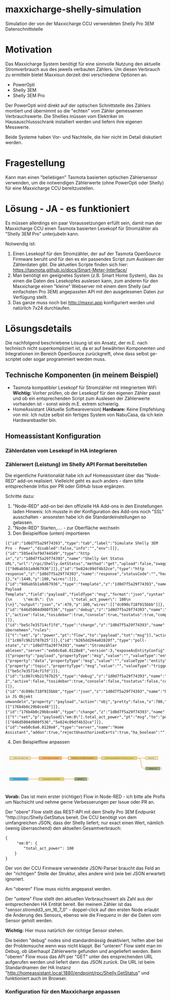# maxxicharge-shelly-simulation
Simulation der von der Maxxicharge CCU verwendeten Shelly Pro 3EM Datenschnittstelle 

# Motivation
Das Maxxicharge System benötigt für eine sinnvolle Nutzung den aktuelle Stromverbrauch 
aus des jeweils verbauten Zählers. Um diesen Verbrauch zu ermitteln bietet Maxxisun
derzeit drei verschiedene Optionen an.

- PowerOpti
- Shelly 3EM
- Shelly 3EM Pro

Der PowerOpti wird direkt auf der optischen Schnittstelle des Zählers montiert und
übernimmt so die "echten" vom Zähler gemessenen Verbrauchswerte. Die Shellies müssen vom Elektriker im Hausauschlussschrank
installiert werden und liefern ihre eigenen Messwerte.

Beide Systeme haben Vor- und Nachteile, die hier nicht im Detail diskutiert werden.

# Fragestellung
Kann man einen "beliebigen" Tasmota basierten optischen Zählersensor verwenden, um die 
notwendigen Zählerwerte (ohne PowerOpti oder Shelly) für eine Maxxicharge CCU bereitzustellen.

# Lösung - JA - es funktioniert
Es müssen allerdings ein paar Voraussetzungen erfüllt sein, damit man der Maxxicharge CCU
einen Tasmota basierten Lesekopf für Stromzähler als "Shelly 3EM Pro" unterjubeln kann.

Notwendig ist:
1. Einen Lesekopf für den Stromzähler, der auf der Tasmota OpenSource Firmware beruht und
   für den es ein passendes Script zum Auslesen der Zählerdaten gibt.
   Die aktuellen Scripte finden sich hier: https://tasmota.github.io/docs/Smart-Meter-Interface/
2. Man benötigt ein geeignetes System (z.B. Smart Home System), das zu einen die Daten
   des Lesekopfes auslesen kann, zum anderen für den Maxxicharge einen "kleine" Webserver
   mit einem dem Shelly (auf einfachsten Pro 3EM) angepassten API mit den ausgelesenen Daten
   zur Verfügung stellt.
3. Das ganze muss noch bei http://maxxi.app konfiguriert werden und natürlich 7x24 durchlaufen.

# Lösungsdetails
Die nachfolgend beschriebene Lösung ist ein Ansatz, der m.E. nach technisch nicht superkompliziert
ist, da er auf bewährten Komponenten und Integrationen im Bereich OpenSource zurückgreift, ohne
dass selbst ge-scriptet oder sogar programmiert werden muss.

## Technische Komponenten (in meinem Beispiel)
- Tasmota kompatibler Lesekopf für Stromzähler mit integriertem WiFi
  **Wichtig:** Vorher prüfen, ob der Lesekopf für den eigenen Zähler passt und ob ein entsprechenden Script
  zum Auslesen der Zählerwerte vorhanden ist - sonst wirds m.E. extrem schwierig.
- HomeAssistant (Aktuelle Softwareversion)
  **Hardware:** Keine Empfehlung von mir. Ich nutze selbst ein fertiges System von NabuCasa, da ich kein
  Hardwarebastler bin.

## Homeassistant Konfiguration

### Zählerdaten vom Lesekopf in HA integrieren


### Zählerwert (Leistung) im Shelly API Format bereitstellen

Die eigentliche Funktionaliät habe ich auf Homeassistant über das "Node-RED" add-on realisiert. Vielleicht
geht es auch anders - dann bitte entsprechende Infos per PR oder GitHub Issue ergänzen.

Schritte dazu:
1. "Node-RED" add-on bei den offizielle HA Add-ons in den Einstellungen laden
   Hinweis: Ich musste in der Konfiguration des Add-ons noch "SSL" ausschalten - ansonsten habe ich
   die Standardeinstellungen so gelassen.
2. "Node-RED" Starten,.... - zur Oberfläche wechseln
3. Den Beispielflow (unten) importieren

```
[{"id":"1d0d7f5a29f74393","type":"tab","label":"Simulate Shelly 3EM Pro - Power","disabled":false,"info":"","env":[]},{"id":"595e47ef9d7445d9","type":"http in","z":"1d0d7f5a29f74393","name":"Shelly Get Status URL","url":"/rpc/Shelly.GetStatus","method":"get","upload":false,"swaggerDoc":"","x":180,"y":100,"wires":[["9d6ab5b1a9d67936"]]},{"id":"5e824c09df4b32ce","type":"http response","z":"1d0d7f5a29f74393","name":"response","statusCode":"","headers":{},"x":1440,"y":100,"wires":[]},{"id":"9d6ab5b1a9d67936","type":"template","z":"1d0d7f5a29f74393","name":"JSON Payload Template","field":"payload","fieldType":"msg","format":"json","syntax":"mustache","template":"{\n     \"em:0\": {\n        \"total_act_power\": 100\n    }\n}","output":"json","x":470,"y":100,"wires":[["dc090c718f915bbb"]]},{"id":"646d5004d980f536","type":"debug","z":"1d0d7f5a29f74393","name":"debug 1","active":false,"tosidebar":true,"console":true,"tostatus":true,"complete":"payload","targetType":"msg","statusVal":"payload","statusType":"auto","x":1450,"y":200,"wires":[]},{"id":"be5c7e35714cf1fd","type":"change","z":"1d0d7f5a29f74393","name":"Leistungswert übernehmen","rules":[{"t":"set","p":"power","pt":"flow","to":"payload","tot":"msg"}],"action":"","property":"","from":"","to":"","reg":false,"x":480,"y":300,"wires":[["1c867c9b21f87b25"]]},{"id":"b265dd264a02820f","type":"poll-state","z":"1d0d7f5a29f74393","name":"Stromzähler ablesen","server":"eeb0c6a6.8128e8","version":3,"exposeAsEntityConfig":"","updateInterval":"1","updateIntervalType":"num","updateIntervalUnits":"seconds","outputInitially":false,"outputOnChanged":false,"entityId":"sensor.stromdd3_sm_16_7_0","stateType":"num","ifState":"","ifStateType":"str","ifStateOperator":"is","outputs":1,"outputProperties":[{"property":"payload","propertyType":"msg","value":"","valueType":"entityState"},{"property":"data","propertyType":"msg","value":"","valueType":"entity"},{"property":"topic","propertyType":"msg","value":"","valueType":"triggerId"}],"x":170,"y":300,"wires":[["be5c7e35714cf1fd"]]},{"id":"1c867c9b21f87b25","type":"debug","z":"1d0d7f5a29f74393","name":"debug 2","active":false,"tosidebar":true,"console":false,"tostatus":false,"complete":"false","statusVal":"","statusType":"auto","x":760,"y":300,"wires":[]},{"id":"dc090c718f915bbb","type":"json","z":"1d0d7f5a29f74393","name":"Payload in JS Objekt umwandeln","property":"payload","action":"obj","pretty":false,"x":780,"y":100,"wires":[["176b4b0c29b8ce48"]]},{"id":"176b4b0c29b8ce48","type":"change","z":"1d0d7f5a29f74393","name":"","rules":[{"t":"set","p":"payload[\"em:0\"].total_act_power","pt":"msg","to":"power","tot":"flow"}],"action":"","property":"","from":"","to":"","reg":false,"x":1130,"y":100,"wires":[["646d5004d980f536","5e824c09df4b32ce"]]},{"id":"eeb0c6a6.8128e8","type":"server","name":"Home Assistant","addon":true,"rejectUnauthorizedCerts":true,"ha_boolean":"","connectionDelay":false,"cacheJson":false,"heartbeat":false,"heartbeatInterval":"","statusSeparator":"","enableGlobalContextStore":false}]
```
4. Den Beispielflow anpassen

![Test](Shelly-Simulation1.JPG)

**Vorab:** Das ist mein erster (richtiger) Flow in Node-RED - ich bitte alle Profis um Nachsicht und nehme gerne Verbesserungen per Issue oder PR an.

Der "obere" Flow stellt das REST-API mit dem Shelly Pro 3EM Endpunkt "http://<Shelly-IP>/rpc/Shelly.GetStatus bereit. Die CCU benötigt von dem umfangreichen JSON, dass der Shelly liefert, nur exact einen Wert, nämlich (wenig überraschend) den aktuellen Gesamtverbrauch:
```
{
     "em:0": {
        "total_act_power": 100
    }
}
```
Der von der CCU Firmware verwendete JSON-Parser braucht das Feld an der "richtigen" Stelle der Struktur, alles andere wird (wie bei JSON erwartet) ignoriert.

Am "oberen" Flow muss nichts angepasst werden. 

Der "untere" Flow stellt den aktuellen Verbrauchswert als Zahl aus der entsprechenden HA Entität bereit. Bei meinem Zähler ist das "sensor.stromdd3_sm_16_7_0" - doppel-click auf den ersten Node erlaubt die Änderung des Sensors, ebenso wie die Frequenz in der die Daten vom Sensor geholt werden. 

**Wichtig:** Hier muss natürlich der richtige Sensor stehen.

Die beiden "debug" nodes sind standardmässig deaktiviert, helfen aber bei der Problemsuche wenn was nicht klappt. Bei "unteren" Flow sieht man im Debug, ob überhaupt Zählerwerte gefunden und angeliefert werden. Beim "oberen" Flow muss das API per "GET" unter des ensprechenden URL aufgerufen werden und liefert dann das JSON zurück.
Die URL ist beim Standardnamen der HA Instanz "http://homeassistant.local:1880/endpoint/rpc/Shelly.GetStatus" und funktioniert auch im Browser.

### Konfiguration für den Maxxicharge anpassen







